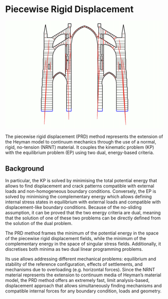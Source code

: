 # Piecewise Rigid Displacement

![](<../.gitbook/assets/image (8).png>)

The piecewise rigid displacement (PRD) method represents the extension of the Heyman model to continuum mechanics through the use of a normal, rigid, no-tension (NRNT) material. It couples the kinematic problem (KP) with the equilibrium problem (EP) using two dual, energy-based criteria.

## Background

In particular, the KP is solved by minimising the total potential energy that allows to find displacement and crack patterns compatible with external loads and non-homogeneous boundary conditions. Conversely, the EP is solved by minimising the complementary energy which allows defining internal stress states in equilibrium with external loads and compatible with displacement-like boundary conditions. Because of the no-sliding assumption, it can be proved that the two energy criteria are dual, meaning that the solution of one of these two problems can be directly defined from the solution of the dual problem.

The PRD method frames the minimum of the potential energy in the space of the piecewise rigid displacement fields, while the minimum of the complementary energy in the space of singular stress fields. Additionally, it discretises both minima as two dual linear programming problems.

Its use allows addressing different mechanical problems: equilibrium and stability of the reference configuration, effects of settlements, and mechanisms due to overloading (e.g. horizontal forces). Since the NRNT material represents the extension to continuum media of Heyman’s material model, the PRD method offers an extremely fast, limit analysis-based, displacement approach that allows simultaneously finding mechanisms and compatible internal forces for any boundary condition, loads and geometry.
